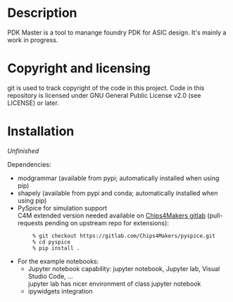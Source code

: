 # Description

PDK Master is a tool to manange foundry PDK for ASIC design.
It's mainly a work in progress.

# Copyright and licensing

git is used to track copyright of the code in this project.
Code in this repository is licensed under GNU General Public License v2.0 (see LICENSE) or later.

# Installation

_Unfinished_

Dependencies:

- modgrammar (available from pypi; automatically installed when using pip)
- shapely (available from pypi and conda; automatically installed when using pip)
- PySpice for simulation support  
  C4M extended version needed available on [Chips4Makers gitlab](https://gitlab.com/Chips4Makers/pyspice) (pull-requests pending on upstream repo for extensions):

```
        % git checkout https://gitlab.com/Chips4Makers/pyspice.git
        % cd pyspice
        % pip install .
```


- For the example notebooks:
    - Jupyter notebook capability: jupyter notebook, Jupyter lab, Visual Studio Code, ...  
      jupyter lab has nicer environment of class jupyter notebook
    - ipywidgets integration
